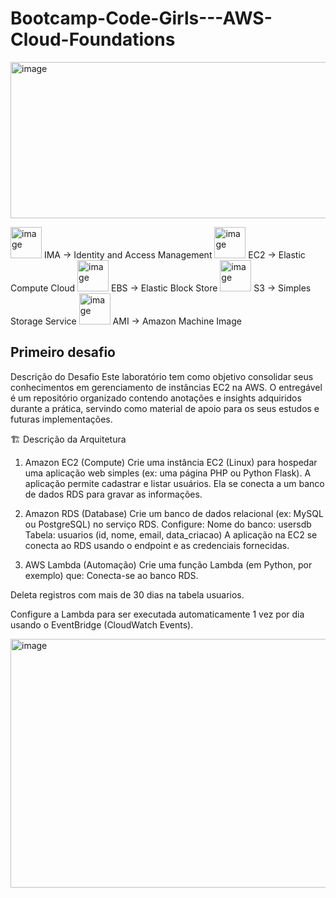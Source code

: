# Bootcamp-Code-Girls---AWS-Cloud-Foundations
<img width="900" height="250" alt="image" src="https://github.com/user-attachments/assets/4b72ec13-405f-4370-afa7-f19befc3e709" />

<img width="50" height="50" alt="image" src="https://github.com/user-attachments/assets/60be57a8-3053-4ede-b757-01a82a4dc10a" /> IMA -> Identity and Access Management 
<img width="50" height="50" alt="image" src="https://github.com/user-attachments/assets/46f8d8e3-e549-411d-998a-9a78152fe30d" /> EC2 -> Elastic Compute Cloud 
<img width="50" height="50" alt="image" src="https://github.com/user-attachments/assets/70b1f1f4-26e7-4e5c-a1b9-e240338d779b" /> EBS -> Elastic Block Store 
<img width="50" height="50" alt="image" src="https://github.com/user-attachments/assets/be49f31e-5eed-4b8c-95e0-559e6436934c" /> S3 -> Simples Storage Service 
<img width="50" height="50" alt="image" src="https://github.com/user-attachments/assets/05b3903c-af6c-4479-a82d-60198adb0671" /> AMI -> Amazon Machine Image 



## Primeiro desafio 
Descrição do Desafio
Este laboratório tem como objetivo consolidar seus conhecimentos em gerenciamento de instâncias EC2 na AWS. O entregável é um repositório organizado contendo anotações e insights adquiridos durante a prática, servindo como material de apoio para os seus estudos e futuras implementações.

🏗️ Descrição da Arquitetura
1. Amazon EC2 (Compute)
Crie uma instância EC2 (Linux) para hospedar uma aplicação web simples (ex: uma página PHP ou Python Flask).
A aplicação permite cadastrar e listar usuários.
Ela se conecta a um banco de dados RDS para gravar as informações.

2. Amazon RDS (Database)
Crie um banco de dados relacional (ex: MySQL ou PostgreSQL) no serviço RDS.
Configure:
Nome do banco: usersdb
Tabela: usuarios (id, nome, email, data_criacao)
A aplicação na EC2 se conecta ao RDS usando o endpoint e as credenciais fornecidas.

3. AWS Lambda (Automação)
Crie uma função Lambda (em Python, por exemplo) que:
Conecta-se ao banco RDS.

Deleta registros com mais de 30 dias na tabela usuarios.

Configure a Lambda para ser executada automaticamente 1 vez por dia usando o EventBridge (CloudWatch Events).


<img width="730" height="398" alt="image" src="https://github.com/user-attachments/assets/242c5fd2-af6b-41a0-ab6c-0012fdc7812e" />

